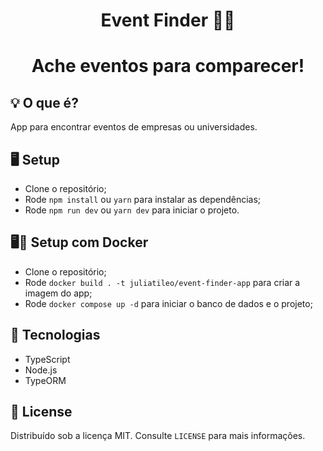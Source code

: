 <h1 align="center">Event Finder 🔎🎉<h1>
<p align="center">Ache eventos para comparecer!</p>

## 💡 O que é?
App para encontrar eventos de empresas ou universidades.

## 🖥 Setup
- Clone o repositório;
- Rode `npm install` ou `yarn` para instalar as dependências;
- Rode `npm run dev` ou `yarn dev` para iniciar o projeto.

## 🖥🐋 Setup com Docker
- Clone o repositório;
- Rode `docker build . -t juliatileo/event-finder-app` para criar a imagem do app;
- Rode `docker compose up -d` para iniciar o banco de dados e o projeto;

## 🚧 Tecnologias
- TypeScript
- Node.js
- TypeORM

## 📑 License
Distribuído sob a licença MIT. Consulte `LICENSE` para mais informações.
